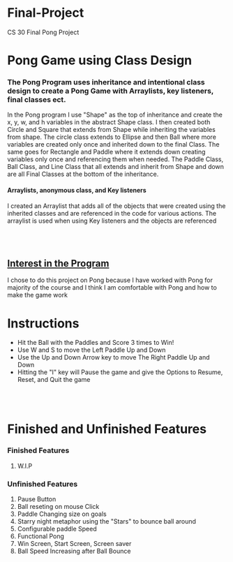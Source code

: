 # Final-Project
CS 30 Final Pong Project

<h1><b>Pong Game using Class Design</b></h1>
<h3>The Pong Program uses inheritance and intentional class design to create a Pong Game with Arraylists, key listeners, final classes ect.</h3>
<p>In the Pong program I use "Shape" as the top of inheritance and create the x, y, w, and h variables in the abstract Shape class. I then created both Circle and Square that extends from Shape while inheriting the variables from shape. The circle class extends to Ellipse and then Ball where more variables are created only once and inherited down to the final Class. The same goes for Rectangle and Paddle where it extends down creating variables only once and referencing them when needed. The Paddle Class, Ball Class, and Line Class that all extends and inherit from Shape and down are all Final Classes at the bottom of the inheritance.</p>
<h4>Arraylists, anonymous class, and Key listeners</h4>
<p>I created an Arraylist that adds all of the objects that were created using the inherited classes and are referenced in the code for various actions. The arraylist is used when using Key listeners and the objects are referenced</p>

<br></br>
<h2><u>Interest in the Program</u></h2>
<p>I chose to do this project on Pong because I have worked with Pong for majority of the course and I think I am comfortable with Pong and how to make the game work</p>

<h1>Instructions</h1>
<ul>
  <li>Hit the Ball with the Paddles and Score 3 times to Win!</i>
  <li>Use W and S to move the Left Paddle Up and Down</li>
  <li>Use the Up and Down Arrow key to move The Right Paddle Up and Down</li>
  <li>Hitting the "I" key will Pause the game and give the Options to Resume, Reset, and Quit the game</li>
</ul>
<br></br>
<h1>Finished and Unfinished Features</h1>

<h3>Finished Features</h3>
<ol>
  <li>W.I.P</li>

</ol>

<h3>Unfinished Features</h3>
<ol>
  <li>Pause Button</li>
  <li>Ball reseting on mouse Click</li>
  <li>Paddle Changing size on goals</li>
  <li>Starry night metaphor using the "Stars" to bounce ball around</li>
  <li>Configurable paddle Speed</li>
  <li>Functional Pong</li>
  <li>Win Screen, Start Screen, Screen saver</li>
  <li>Ball Speed Increasing after Ball Bounce</li>
  
</ol>
